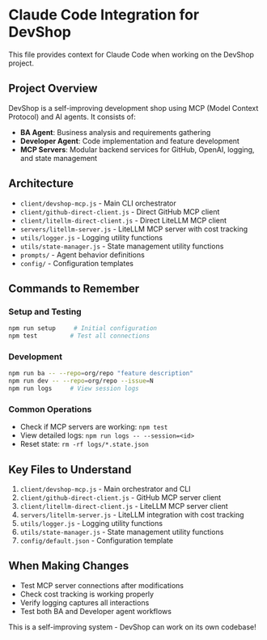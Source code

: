 # Claude Code Integration for DevShop

This file provides context for Claude Code when working on the DevShop project.

## Project Overview
DevShop is a self-improving development shop using MCP (Model Context Protocol) and AI agents. It consists of:

- **BA Agent**: Business analysis and requirements gathering
- **Developer Agent**: Code implementation and feature development
- **MCP Servers**: Modular backend services for GitHub, OpenAI, logging, and state management

## Architecture
- `client/devshop-mcp.js` - Main CLI orchestrator
- `client/github-direct-client.js` - Direct GitHub MCP client
- `client/litellm-direct-client.js` - Direct LiteLLM MCP client
- `servers/litellm-server.js` - LiteLLM MCP server with cost tracking
- `utils/logger.js` - Logging utility functions
- `utils/state-manager.js` - State management utility functions
- `prompts/` - Agent behavior definitions
- `config/` - Configuration templates

## Commands to Remember

### Setup and Testing
```bash
npm run setup     # Initial configuration
npm test         # Test all connections
```

### Development
```bash
npm run ba -- --repo=org/repo "feature description"
npm run dev -- --repo=org/repo --issue=N
npm run logs     # View session logs
```

### Common Operations
- Check if MCP servers are working: `npm test`
- View detailed logs: `npm run logs -- --session=<id>`
- Reset state: `rm -rf logs/*.state.json`

## Key Files to Understand
1. `client/devshop-mcp.js` - Main orchestrator and CLI
2. `client/github-direct-client.js` - GitHub MCP server client
3. `client/litellm-direct-client.js` - LiteLLM MCP server client
4. `servers/litellm-server.js` - LiteLLM integration with cost tracking
5. `utils/logger.js` - Logging utility functions
6. `utils/state-manager.js` - State management utility functions
7. `config/default.json` - Configuration template

## When Making Changes
- Test MCP server connections after modifications
- Check cost tracking is working properly
- Verify logging captures all interactions
- Test both BA and Developer agent workflows

This is a self-improving system - DevShop can work on its own codebase!